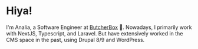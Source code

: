 # Hiya!

I'm Analia, a Software Engineer at [ButcherBox](https://butcherbox.com/) 🥩. Nowadays, I primarily work with NextJS, Typescript, and Laravel.
But have extensively worked in the CMS space in the past, using Drupal 8/9 and WordPress.
